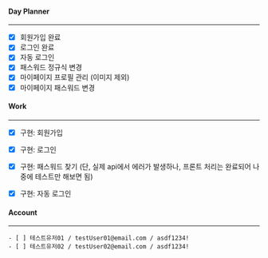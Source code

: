 
#### Day Planner
---
- [x] 회원가입 완료
- [x] 로그인 완료
- [x] 자동 로그인
- [x] 패스워드 정규식 변경
- [x] 마이페이지 프로필 관리 (이미지 제외)
- [x] 마이페이지 패스워드 변경

#### Work
---
- [x] 구현: 회원가입
- [x] 구현: 로그인
- [x] 구현: 패스워드 찾기 (단, 실제 api에서 에러가 발생하나, 프론트 처리는 완료되어 나중에 테스트만 해보면 됨)
- [x] 구현: 자동 로그인



#### Account
---
	- [ ] 테스트유저01 / testUser01@email.com / asdf1234!
	- [ ] 테스트유저02 / testUser02@email.com / asdf1234!

